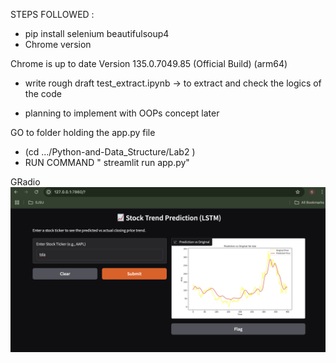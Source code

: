 STEPS FOLLOWED : 
- pip install selenium beautifulsoup4
- Chrome version 

Chrome is up to date
Version 135.0.7049.85 (Official Build) (arm64)

- write rough draft test_extract.ipynb -> to extract and check the logics of the code

- planning to implement with OOPs concept later 

GO to folder holding the app.py file 
-  (cd .../Python-and-Data_Structure/Lab2    )
- RUN  COMMAND " streamlit run app.py"
   

GRadio 
![alt text](image.png)
